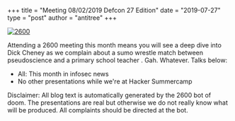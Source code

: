 +++
title =  "Meeting 08/02/2019 Defcon 27 Edition"
date = "2019-07-27"
type = "post"
author = "antitree"
+++

[![2600](/images/2600_defcon27.png)](/images/2600_defcon27.png)

Attending a 2600 meeting this month means you will see a deep dive into
Dick Cheney as we complain about a sumo wrestle match between
pseudoscience and a primary school teacher . Gah. Whatever. Talks below:

* All: This month in infosec news
* No other presentations while we're at Hacker Summercamp


Disclaimer: All blog text is automatically generated by the 2600 bot of doom. The presentations are real but otherwise we do not really know what will be produced. All complaints should be directed at the bot.

